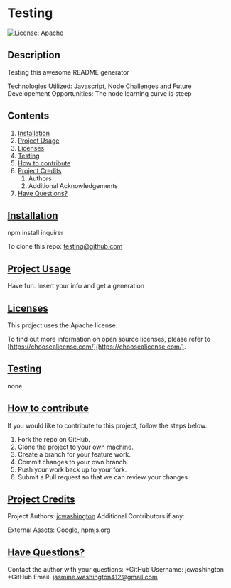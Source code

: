 
  # Testing

  [![License: Apache](https://img.shields.io/badge/license-Apache-yellow)](https://opensource.org/licenses/Apache-2.0)

  ## Description
  Testing this awesome README generator

  Technologies Utilized:
  Javascript, Node
  Challenges and Future Developement Opportunities:
  The node learning curve is steep

  ## Contents

  1. [Installation](#installation)
  2. [Project Usage](#usage)
  3. [Licenses](#licenses)
  4. [Testing](#testing)
  5. [How to contribute](#contributing)
  6. [Project Credits](#credits)
      1. Authors
      2. Additional Acknowledgements
  7. [Have Questions?](#questions)

  ## [Installation](#installation)
  npm install inquirer

  To clone this repo:
    testing@github.com

  ## [Project Usage](#usage)
  Have fun. Insert your info and get a generation

  ## [Licenses](#licenses)
  This project uses the Apache license.

  To find out more information on open source licenses, please refer to [https://choosealicense.com/](https://choosealicense.com/).

  ## [Testing](#testing)
  none

  ## [How to contribute](#contributing)
  If you would like to contribute to this project, follow the steps below.
  1. Fork the repo on GitHub.
  2. Clone the project to your own machine.
  3. Create a branch for your feature work.
  3. Commit changes to your own branch.
  4. Push your work back up to your fork.
  5. Submit a Pull request so that we can review your changes

  ## [Project Credits](#credits)

  Project Authors:
  [jcwashington](https://github.com/jcwashington)
  Additional Contributors if any: 

  External Assets:
  Google, npmjs.org

  ## [Have Questions?](#questions)
  Contact the author with your questions:
    *GitHub Username: jcwashington
    *GitHub Email: jasmine.washington412@gmail.com
